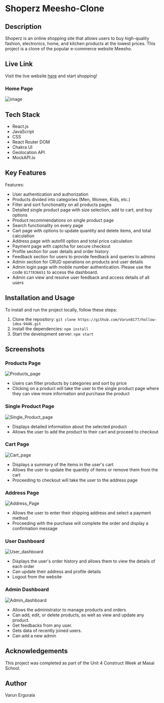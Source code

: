 # Shoperz Meesho-Clone

## Description

Shoperz is an online shopping site that allows users to buy high-quality fashion, electronics, home, and kitchen products at the lowest prices. This project is a clone of the popular e-commerce website Meesho.

## Live Link

Visit the live website [here](https://shoperz-co.netlify.app/) and start shopping!
### Home Page
![image](https://user-images.githubusercontent.com/112754116/230299872-0ad995de-adc0-46ac-aa98-24c129704e0b.png)

## Tech Stack

- React.js
- JavaScript
- CSS
- React Router DOM
- Chakra UI
- Geolocation API
- MockAPI.io

## Key Features

Features:
- User authentication and authorization
- Products divided into categories (Men, Women, Kids, etc.)
- Filter and sort functionality on all products pages
- Detailed single product page with size selection, add to cart, and buy options
- Product recommendations on single product page
- Search functionality on every page
- Cart page with options to update quantity and delete items, and total calculation
- Address page with autofill option and total price calculation
- Payment page with captcha for secure checkout
- Profile section for user details and order history
- Feedback section for users to provide feedback and queries to admins
- Admin section for CRUD operations on products and user details
- Admin login page with mobile number authentication. Please use the code ```8177836651``` to access the dashboard.
- Admin can view and resolve user feedback and access details of all users

## Installation and Usage

To install and run the project locally, follow these steps:

1. Clone the repository: `git clone https://github.com/Varun8177/hollow-idea-9446.git`
2. Install the dependencies: `npm install`
3. Start the development server: `npm start`

## Screenshots

### Products Page
![Products_page](https://user-images.githubusercontent.com/112754116/230301748-b2643677-cc99-4344-a985-d79d6b35dc75.png)

- Users can filter products by categories and sort by price
- Clicking on a product will take the user to the single product page where they can view more information and purchase the product

### Single Product Page
![Single_Product_page](https://user-images.githubusercontent.com/112754116/230302064-c553363d-9aa6-4ab6-ba6f-9d45018c8f47.png)

- Displays detailed information about the selected product
- Allows the user to add the product to their cart and proceed to checkout

### Cart Page
![Cart_page](https://user-images.githubusercontent.com/112754116/230302685-b93e71ec-0504-432f-b969-d03c9d545157.png)

- Displays a summary of the items in the user's cart
- Allows the user to update the quantity of items or remove them from the cart
- Proceeding to checkout will take the user to the address page

### Address Page
![Address_Page](https://user-images.githubusercontent.com/112754116/230302919-55b4a861-8027-4546-8a5a-8c561fbafde0.png)

- Allows the user to enter their shipping address and select a payment method
- Proceeding with the purchase will complete the order and display a confirmation message

### User Dashboard
![User_dashboard](https://user-images.githubusercontent.com/112754116/230303372-2046335a-f88e-45ad-b4d0-5dcaa68cca3a.png)

- Displays the user's order history and allows them to view the details of each order
- Can update their address and profile details
- Logout from the website

### Admin Dashboard
![Admin_dashboard](https://user-images.githubusercontent.com/112754116/230304090-bb696ba4-5e47-4d72-87e8-b0b226580030.png)

- Allows the administrator to manage products and orders
- Can add, edit, or delete products, as well as view and update any product.
- Get feedbacks from any user.
- Gets data of recently joined users.
- Can add a new admin


## Acknowledgements

This project was completed as part of the Unit 4 Construct Week at Masai School.

## Author

Varun Ergurala



